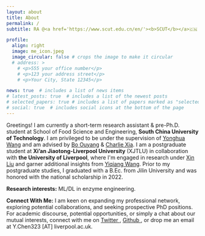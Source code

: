 ```yaml
---
layout: about
title: About
permalink: /
subtitle: RA @<a href='https://www.scut.edu.cn/en/'><b>SCUT</b></a>🇨🇳 & M.Sc. Student @<a href='https://www.xjtlu.edu.cn/en'><b>XJTLU</b></a> / <a href='https://www.liverpool.ac.uk/'><b>UoLiverpool</b></a>🇬🇧

profile:
  align: right
  image: me_icon.jpeg
  image_circular: false # crops the image to make it circular
  # address: >
    # <p>555 your office number</p>
    # <p>123 your address street</p>
    # <p>Your City, State 12345</p>

news: true  # includes a list of news items
# latest_posts: true  # includes a list of the newest posts
# selected_papers: true # includes a list of papers marked as "selected={true}"
# social: true  # includes social icons at the bottom of the page
---
```


Greetings! I am currently a short-term research assistant & pre-Ph.D. student at School of Food Science and Engineering, **South China University of Technology**. I am privileged to be under the supervision of [Yonghua Wang](https://www.researchgate.net/profile/Yonghua-Wang-2) and am advised by [Bo Ouyang](http://english.cemcs.cas.cn/faculty/principal/index_18794.html?json=http://cemcs.cas.cn/sourcedb_cemcs_cas/en/ywrck/pi/202008/t20200823_5670081.json) & [Charlie Xia](https://orcid.org/0000-0003-0868-1923). I am a postgraduate student at **Xi’an Jiaotong-Liverpool University** (XJTLU) in collaboration with **the University of Liverpool**, where I'm engaged in research under [Xin Liu](https://www.xjtlu.edu.cn/en/study/departments/academy-of-pharmacy/academy-staff/academic-staff/staff/xin-liu) and garner additional insights from [Yiqiang Wang](https://www.xjtlu.edu.cn/en/study/departments/academy-of-pharmacy/academy-staff/academic-staff/staff/yiqiang-wang). Prior to my postgraduate studies, I graduated with a B.Ec. from Jilin University and was honored with the national scholarship in 2022.

**Research interests:** ML/DL in enzyme engineering.

**Connect With Me:** I am keen on expanding my professional network, exploring potential collaborations, and seeking prospective PhD positions. For academic discourse, potential opportunities, or simply a chat about our mutual interests, connect with me on <a href="https://twitter.com/YikhamChan">Twitter <i class="fab fa-twitter"></i></a>, <a href="https://github.com/YihanCell">Github <i class="fab fa-github"></i></a>, or drop me an email at Y.Chen323 [AT] liverpool.ac.uk.



